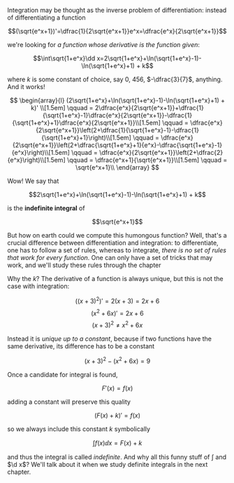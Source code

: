 Integration may be thought as the inverse problem of differentiation: instead of differentiating a function

$$(\sqrt{e^x+1})'=\dfrac{1}{2\sqrt{e^x+1}}e^x=\dfrac{e^x}{2\sqrt{e^x+1}}$$

we're looking for _a function whose derivative is the function given_:

$$\int\sqrt{1+e^x}\dd x=2\sqrt{1+e^x}+\ln(\sqrt{1+e^x}-1)-\ln(\sqrt{1+e^x}+1) + k$$

where $k$ is some constant of choice, say $0$, $456$, $-\dfrac{3}{7}$, anything. And it works!

$$
\begin{array}{l}
(2\sqrt{1+e^x}+\ln(\sqrt{1+e^x}-1)-\ln(\sqrt{1+e^x}+1) + k)' \\[1.5em]
\qquad = 2\dfrac{e^x}{2\sqrt{e^x+1}}+\dfrac{1}{\sqrt{1+e^x}-1}\dfrac{e^x}{2\sqrt{e^x+1}}-\dfrac{1}{\sqrt{1+e^x}+1}\dfrac{e^x}{2\sqrt{e^x+1}}\\[1.5em]
\qquad = \dfrac{e^x}{2\sqrt{e^x+1}}\left(2+\dfrac{1}{\sqrt{1+e^x}-1}-\dfrac{1}{\sqrt{1+e^x}+1}\right)\\[1.5em]
\qquad = \dfrac{e^x}{2\sqrt{e^x+1}}\left(2+\dfrac{\sqrt{1+e^x}+1}{e^x}-\dfrac{\sqrt{1+e^x}-1}{e^x}\right)\\[1.5em]
\qquad = \dfrac{e^x}{2\sqrt{e^x+1}}\left(2+\dfrac{2}{e^x}\right)\\[1.5em]
\qquad = \dfrac{e^x+1}{\sqrt{e^x+1}}\\[1.5em]
\qquad = \sqrt{e^x+1}\\
\end{array}
$$

Wow! We say that 

$$2\sqrt{1+e^x}+\ln(\sqrt{1+e^x}-1)-\ln(\sqrt{1+e^x}+1) + k$$

is the **indefinite integral** of

$$\sqrt{e^x+1}$$

But how on earth could we compute this humongous function? Well, that's a crucial difference between differentiation and integration: to differentiate, one has to follow a set of rules, whereas to integrate, _there is no set of rules that work for every function_. One can only have a set of tricks that may work, and we'll study these rules through the chapter

Why the $k$? The derivative of a function is always unique, but this is not the case with integration:

$$((x+3)^2)'=2(x+3)=2x+6$$
$$(x^2+6x)'=2x+6$$
$$(x+3)^2\neq x^2+6x$$

Instead it is _unique up to a constant_, because if two functions have the same derivative, its difference has to be a constant

$$(x+3)^2-(x^2+6x)=9$$

Once a candidate for integral is found,

$$F'(x)=f(x)$$

adding a constant will preserve this quality

$$(F(x)+k)'=f(x)$$

so we always include this constant $k$ symbolically

$$\int f(x)\dd x=F(x)+k$$

and thus the integral is called _indefinite_. And why all this funny stuff of $\displaystyle\int$ and $\d x$? We'll talk about it when we study definite integrals in the next chapter.